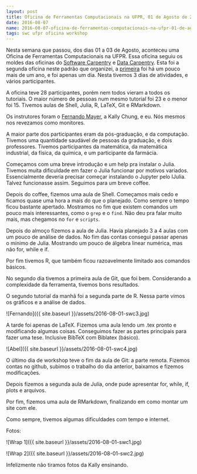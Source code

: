 ```yaml
---
layout: post
title: Oficina de Ferramentas Computacionais na UFPR, 01 de Agosto de 2016
date: 2016-08-07
name: 2016-08-07-oficina-de-ferramentas-computacionais-na-ufpr-01-de-agosto-de-2016
tags: swc ufpr oficina workshop
---
```

Nesta semana que passou, dos dias 01 a 03 de Agosto, aconteceu uma Oficina de
Ferramentas Computacionais na UFPR. Essa oficina seguiu os moldes das oficinas
do [Software Carpentry](http://software-carpentry.org/) e
[Data Carpentry](http://datacarpentry.org/).
Esta foi a segunda oficina neste padrão que organizei, a
[primeira](http://localhost:4000/blog/resultado-da-oficina-de-ferramentas-computacionais-para-pesquisadores/)
foi há um pouco mais de um ano, e foi apenas um dia.
Nesta tivemos 3 dias de atividades, e vários participantes.

A oficina teve 28 participantes, porém nem todos vieram a todos os tutoriais.
O maior número de pessoas num mesmo tutorial foi 23 e o menor foi 15.
Tivemos aulas de Shell, Julia, R, LaTeX, Git e RMarkdown.

Os instrutores foram o [Fernando
Mayer](http://www.leg.ufpr.br/doku.php/pessoais:fernandomayer), a
Kally Chung, e eu.
Nós mesmos nos revezamos como monitores.

A maior parte dos participantes eram da pós-graduação, e da computação.
Tivemos uma quantidade saudável de pessoas da graduação, e dois professores.
Tivemos participantes da matemática, da matemática industrial, da física, da
química, e um participante da farmácia.

Começamos com uma breve introdução e um help pra instalar o Julia. Tivemos muita
dificuldade em fazer o Julia funcionar por motivos variados. Essencialmente
deveria precisar começar instalando o Jupyter pelo IJulia. Talvez funcionasse
assim. Seguimos para um breve coffee.

Depois do coffee, fizemos uma aula de Shell. Começamos mais cedo e ficamos quase
uma hora a mais do que o planejado. Como sempre o tempo ficou bastante apertado.
Mostramos no fim que existem comandos um pouco mais interessantes, como o `grep`
e o `find`. Não deu pra falar muito mais, mas chegamos no `for` e `scripts`.

Depois do almoço fizemos a aula de Julia. Havia planejado 3 a 4 aulas com um
pouco de análise de dados. No fim das contas consegui passar apenas o mínimo de
Julia. Mostrando um pouco de álgebra linear numérica, mas não for, while e if.

Por fim tivemos R, que também ficou razoavelmente limitado aos comandos básicos.

No segundo dia tivemos a primeira aula de Git, que foi bem. Considerando a
complexidade da ferramenta, tivemos bons resultados.

O segundo tutorial da manhã foi a segunda parte de R. Nessa parte vimos os
gráficos e a análise de dados.

![Fernando]({{ site.baseurl }}/assets/2016-08-01-swc3.jpg)

A tarde foi apenas de LaTeX. Fizemos uma aula lendo um .tex pronto e modificando
algumas coisas. Conseguimos fazer as partes principais para fazer uma tese.
Inclusive BibTeX com Biblatex (básico).

![Abel]({{ site.baseurl }}/assets/2016-08-01-swc4.jpg)

O último dia de workshop teve o fim da aula de Git: a parte remota.
Fizemos contas no github, subimos o trabalho do dia anterior, baixamos e fizemos
modificações.

Depois fizemos a segunda aula de Julia, onde pude apresentar for, while, if,
plots e arquivos.

Por fim, fizemos uma aula de RMarkdown, finalizando em como montar um site com
ele.

Como sempre, tivemos algumas dificuldades com tempo e internet. 

Fotos:

![Wrap 1]({{ site.baseurl }}/assets/2016-08-01-swc1.jpg)

![Wrap 2]({{ site.baseurl }}/assets/2016-08-01-swc2.jpg)

Infelizmente não tiramos fotos da Kally ensinando.

